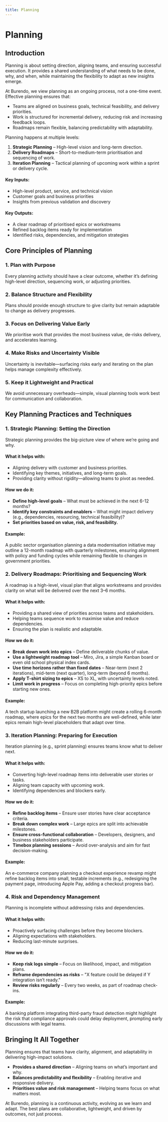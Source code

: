 ```yaml
---
title: Planning
---
```

# Planning
## Introduction
Planning is about setting direction, aligning teams, and ensuring successful execution. It provides a shared understanding of what needs to be done, why, and when, while maintaining the flexibility to adapt as new insights emerge.

At Burendo, we view planning as an ongoing process, not a one-time event. Effective planning ensures that:

* Teams are aligned on business goals, technical feasibility, and delivery priorities.
* Work is structured for incremental delivery, reducing risk and increasing feedback loops.
* Roadmaps remain flexible, balancing predictability with adaptability.

Planning happens at multiple levels:

1. **Strategic Planning** – High-level vision and long-term direction.
2. **Delivery Roadmaps** – Short-to-medium-term prioritisation and sequencing of work.
3. **Iteration Planning** – Tactical planning of upcoming work within a sprint or delivery cycle.
   
#### Key Inputs:
* High-level product, service, and technical vision
* Customer goals and business priorities
* Insights from previous validation and discovery

#### Key Outputs:
* A clear roadmap of prioritised epics or workstreams
* Refined backlog items ready for implementation
* Identified risks, dependencies, and mitigation strategies

## Core Principles of Planning
### 1. Plan with Purpose
Every planning activity should have a clear outcome, whether it’s defining high-level direction, sequencing work, or adjusting priorities.

### 2. Balance Structure and Flexibility
Plans should provide enough structure to give clarity but remain adaptable to change as delivery progresses.

### 3. Focus on Delivering Value Early
We prioritise work that provides the most business value, de-risks delivery, and accelerates learning.

### 4. Make Risks and Uncertainty Visible
Uncertainty is inevitable—surfacing risks early and iterating on the plan helps manage complexity effectively.

### 5. Keep it Lightweight and Practical
We avoid unnecessary overheads—simple, visual planning tools work best for communication and collaboration.

## Key Planning Practices and Techniques
### 1. Strategic Planning: Setting the Direction
Strategic planning provides the big-picture view of where we’re going and why.

#### What it helps with:
* Aligning delivery with customer and business priorities.
* Identifying key themes, initiatives, and long-term goals.
* Providing clarity without rigidity—allowing teams to pivot as needed.

#### How we do it:
* **Define high-level goals** – What must be achieved in the next 6-12 months?
* **Identify key constraints and enablers** – What might impact delivery (e.g., dependencies, resourcing, technical feasibility)?
* **Set priorities based on value, risk, and feasibility.**
  
#### Example:
A public sector organisation planning a data modernisation initiative may outline a 12-month roadmap with quarterly milestones, ensuring alignment with policy and funding cycles while remaining flexible to changes in government priorities.

### 2. Delivery Roadmaps: Prioritising and Sequencing Work
A roadmap is a high-level, visual plan that aligns workstreams and provides clarity on what will be delivered over the next 3–6 months.

#### What it helps with:
* Providing a shared view of priorities across teams and stakeholders.
* Helping teams sequence work to maximise value and reduce dependencies.
* Ensuring the plan is realistic and adaptable.

#### How we do it:
* **Break down work into epics** – Define deliverable chunks of value.
* **Use a lightweight roadmap tool** – Miro, Jira, a simple Kanban board or even old school physical index cards.
* **Use time horizons rather than fixed dates** – Near-term (next 2 iterations), mid-term (next quarter), long-term (beyond 6 months).
* **Apply T-shirt sizing to epics** – XS to XL, with uncertainty levels noted.
* **Limit work in progress** – Focus on completing high-priority epics before starting new ones.

#### Example:
A tech startup launching a new B2B platform might create a rolling 6-month roadmap, where epics for the next two months are well-defined, while later epics remain high-level placeholders that adapt over time.

### 3. Iteration Planning: Preparing for Execution
Iteration planning (e.g., sprint planning) ensures teams know what to deliver next.

#### What it helps with:
* Converting high-level roadmap items into deliverable user stories or tasks.
* Aligning team capacity with upcoming work.
* Identifying dependencies and blockers early.

#### How we do it:
* **Refine backlog items** – Ensure user stories have clear acceptance criteria.
* **Break down complex work** – Large epics are split into achievable milestones.
* **Ensure cross-functional collaboration** – Developers, designers, and business stakeholders participate.
* **Timebox planning sessions** – Avoid over-analysis and aim for fast decision-making.

#### Example:
An e-commerce company planning a checkout experience revamp might refine backlog items into small, testable increments (e.g., redesigning the payment page, introducing Apple Pay, adding a checkout progress bar).

### 4. Risk and Dependency Management
Planning is incomplete without addressing risks and dependencies.

#### What it helps with:
* Proactively surfacing challenges before they become blockers.
* Aligning expectations with stakeholders.
* Reducing last-minute surprises.

#### How we do it:
* **Keep risk logs simple** – Focus on likelihood, impact, and mitigation plans.
* **Reframe dependencies as risks** – "X feature could be delayed if Y integration isn’t ready."
* **Review risks regularly** – Every two weeks, as part of roadmap check-ins.

#### Example:
A banking platform integrating third-party fraud detection might highlight the risk that compliance approvals could delay deployment, prompting early discussions with legal teams.

## Bringing It All Together
Planning ensures that teams have clarity, alignment, and adaptability in delivering high-impact solutions.

* **Provides a shared direction** – Aligning teams on what’s important and why.
* **Balances predictability and flexibility** – Enabling iterative and responsive delivery.
* **Prioritises value and risk management** – Helping teams focus on what matters most.

At Burendo, planning is a continuous activity, evolving as we learn and adapt. The best plans are collaborative, lightweight, and driven by outcomes, not just process.
